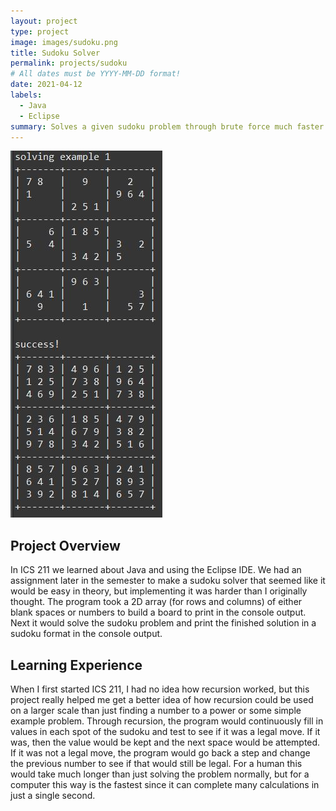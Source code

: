 ```yaml
---
layout: project
type: project
image: images/sudoku.png
title: Sudoku Solver
permalink: projects/sudoku
# All dates must be YYYY-MM-DD format!
date: 2021-04-12
labels:
  - Java
  - Eclipse
summary: Solves a given sudoku problem through brute force much faster than any human could.
---
```


<img class="ui medium right floated rounded image" src="../images/SudokuEx.JPG">

<h2>Project Overview</h2>
In ICS 211 we learned about Java and using the Eclipse IDE. We had an assignment later in the semester to make a sudoku solver that seemed like it would be easy in theory, but implementing it was harder than I originally thought. The program took a 2D array (for rows and columns) of either blank spaces or numbers to build a board to print in the console output. Next it would solve the sudoku problem and print the finished solution in a sudoku format in the console output. 

<h2>Learning Experience</h2>
When I first started ICS 211, I had no idea how recursion worked, but this project really helped me get a better idea of how recursion could be used on a larger scale than just finding a number to a power or some simple example problem. Through recursion, the program would continuously fill in values in each spot of the sudoku and test to see if it was a legal move. If it was, then the value would be kept and the next space would be attempted. If it was not a legal move, the program would go back a step and change the previous number to see if that would still be legal. For a human this would take much longer than just solving the problem normally, but for a computer this way is the fastest since it can complete many calculations in just a single second. 
